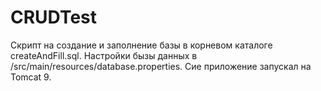 # CRUDTest
Скрипт на создание и заполнение базы в корневом каталоге createAndFill.sql. 
Настройки бызы данных в /src/main/resources/database.properties. 
Сие приложение запускал на Tomcat 9.

